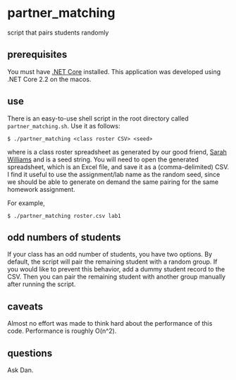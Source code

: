 # partner_matching
script that pairs students randomly

## prerequisites
You must have [.NET Core](https://dotnet.microsoft.com/download) installed.  This application was developed using .NET Core 2.2 on the macos.

## use
There is an easy-to-use shell script in the root directory called `partner_matching.sh`.  Use it as follows:

```
$ ./partner_matching <class roster CSV> <seed>
```

where <class roster CSV> is a class roster spreadsheet as generated by our good friend, [Sarah Williams](https://sarah.williams.edu) and <seed> is a seed string.  You will need to open the generated spreadsheet, which is an Excel file, and save it as a (comma-delimited) CSV.  I find it useful to use the assignment/lab name as the random seed, since we should be able to generate on demand the same pairing for the same homework assignment.

For example, 

```
$ ./partner_matching roster.csv lab1
```

## odd numbers of students

If your class has an odd number of students, you have two options.  By default, the script will pair the remaining student with a random group.  If you would like to prevent this behavior, add a dummy student record to the CSV.  Then you can pair the remaining student with another group manually after running the script.

## caveats

Almost no effort was made to think hard about the performance of this code.  Performance is roughly O(n^2).

## questions

Ask Dan.
